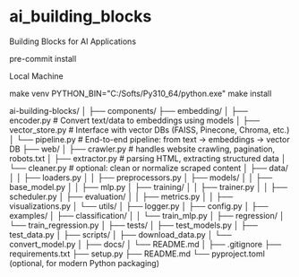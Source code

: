 # ai_building_blocks
Building Blocks for AI Applications

pre-commit install

Local Machine

make venv PYTHON_BIN="C:/Softs/Py310_64/python.exe"
make install


ai-building-blocks/
│
├── components/
    ├── embedding/
    │   ├── encoder.py         # Convert text/data to embeddings using models
    │   ├── vector_store.py    # Interface with vector DBs (FAISS, Pinecone, Chroma, etc.)
    │   └── pipeline.py        # End-to-end pipeline: from text → embeddings → vector DB
    ├── web/
    │   ├── crawler.py        # handles website crawling, pagination, robots.txt
    │   ├── extractor.py      # parsing HTML, extracting structured data
    │   └── cleaner.py        # optional: clean or normalize scraped content
│   ├── data/
│   │   ├── loaders.py
│   │   ├── preprocessors.py
│   ├── models/
│   │   ├── base_model.py
│   │   ├── mlp.py
│   ├── training/
│   │   ├── trainer.py
│   │   ├── scheduler.py
│   ├── evaluation/
│   │   ├── metrics.py
│   │   ├── visualizations.py
│   └── utils/
│       ├── logger.py
│       ├── config.py
│
├── examples/
│   ├── classification/
│   │   └── train_mlp.py
│   ├── regression/
│       └── train_regression.py
│
├── tests/
│   ├── test_models.py
│   ├── test_data.py
│
├── scripts/
│   ├── download_data.py
│   └── convert_model.py
│
├── docs/
│   └── README.md
│
├── .gitignore
├── requirements.txt
├── setup.py
├── README.md
└── pyproject.toml (optional, for modern Python packaging)
